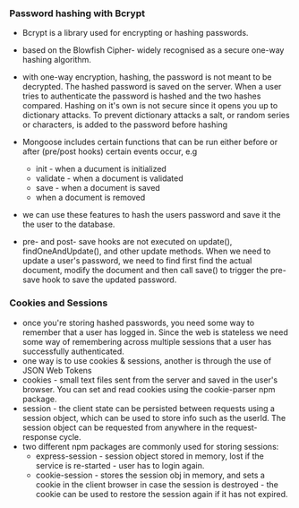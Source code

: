 ### Password hashing with Bcrypt

 * Bcrypt is a library used for encrypting or hashing passwords.
 * based on the Blowfish Cipher- widely recognised as a secure one-way hashing algorithm.
 * with one-way encryption, hashing, the password is not meant to be decrypted. The hashed password is saved on the server. When a user tries to authenticate the password is hashed and the two hashes compared. Hashing on it's own is not secure since it opens you up to dictionary attacks. To prevent dictionary attacks a salt, or random series or characters, is added to the password before hashing
 
 * Mongoose includes certain functions that can be run either before or after (pre/post hooks) certain events occur, e.g 
    * init - when a ducument is initialized
    * validate - when a document is validated
    * save - when a document is saved
    * when a document is removed
    
 * we can use these features to hash the users password and save it the the user to the database.
 * pre- and post- save hooks are not executed on update(), findOneAndUpdate(), and other update methods. When we need to update a user's password, we need to find first find the actual document, modify the document and then call save() to trigger the pre-save hook to save the updated password.
 
### Cookies and Sessions
 * once you're storing hashed passwords, you need some way to remember that a user has logged in. Since the web is stateless we need some way of remembering across multiple sessions that a user has successfully authenticated.
 * one way is to use cookies & sessions, another is through the use of JSON Web Tokens
 * cookies - small text files sent from the server and saved in the user's browser. You can set and read cookies using the cookie-parser npm package.
 * session - the client state can be persisted between requests using a session object, which can be used to store info such as the userId. The session object can be requested from anywhere in the request-response cycle.
 * two different npm packages are commonly used for storing sessions:
    * express-session - session object stored in memory, lost if the service is re-started - user has to login again.
    * cookie-session - stores the session obj in memory, and sets a cookie in the client browser in case the session is destroyed - the cookie can be used to restore the session again if it has not expired.